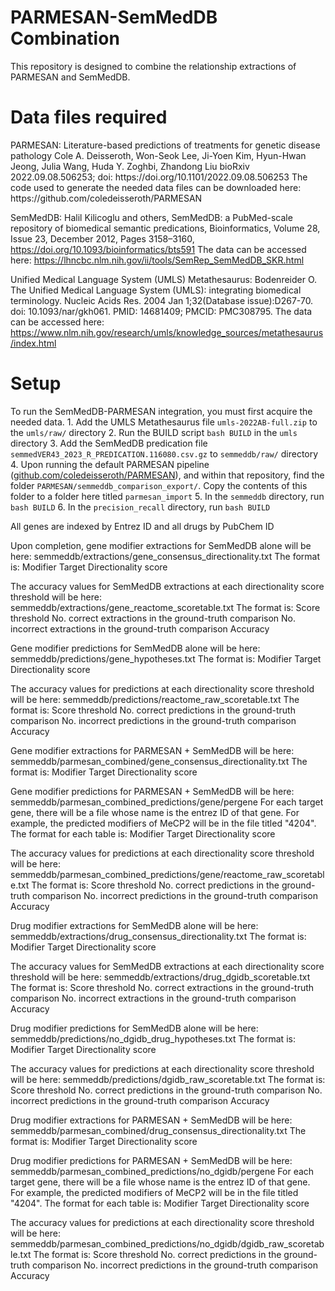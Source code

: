 <h1>PARMESAN-SemMedDB Combination</h1>
This repository is designed to combine the relationship extractions of PARMESAN and SemMedDB.

<h1>Data files required</h1>
PARMESAN:
Literature-based predictions of treatments for genetic disease pathology
Cole A. Deisseroth, Won-Seok Lee, Ji-Yoen Kim, Hyun-Hwan Jeong, Julia Wang, Huda Y. Zoghbi, Zhandong Liu
bioRxiv 2022.09.08.506253; doi: https://doi.org/10.1101/2022.09.08.506253 
The code used to generate the needed data files can be downloaded here:
https://github.com/coledeisseroth/PARMESAN

SemMedDB:
Halil Kilicoglu and others, SemMedDB: a PubMed-scale repository of biomedical semantic predications, Bioinformatics, Volume 28, Issue 23, December 2012, Pages 3158–3160, https://doi.org/10.1093/bioinformatics/bts591 
The data can be accessed here:
https://lhncbc.nlm.nih.gov/ii/tools/SemRep_SemMedDB_SKR.html

Unified Medical Language System (UMLS) Metathesaurus:
Bodenreider O. The Unified Medical Language System (UMLS): integrating biomedical terminology. Nucleic Acids Res. 2004 Jan 1;32(Database issue):D267-70. doi: 10.1093/nar/gkh061. PMID: 14681409; PMCID: PMC308795.
The data can be accessed here:
https://www.nlm.nih.gov/research/umls/knowledge_sources/metathesaurus/index.html

<h1>Setup</h1>
To run the SemMedDB-PARMESAN integration, you must first acquire the needed data.
1. Add the UMLS Metathesaurus file <code>umls-2022AB-full.zip</code> to the <code>umls/raw/</code> directory
2. Run the BUILD script <code>bash BUILD</code> in the <code>umls</code> directory
3. Add the SemMedDB predication file <code>semmedVER43_2023_R_PREDICATION.116080.csv.gz</code> to <code>semmeddb/raw/</code> directory
4. Upon running the default PARMESAN pipeline (<a href="//github.com/coledeisseroth/PARMESAN">github.com/coledeisseroth/PARMESAN</a>), and within that repository, find the folder <code>PARMESAN/semmeddb_comparison_export/</code>. Copy the contents of this folder to a folder here titled <code>parmesan_import</code>
5. In the <code>semmeddb</code> directory, run <code>bash BUILD</code>
6. In the <code>precision_recall</code> directory, run <code>bash BUILD</code>

All genes are indexed by Entrez ID and all drugs by PubChem ID

Upon completion, gene modifier extractions for SemMedDB alone will be here:
semmeddb/extractions/gene_consensus_directionality.txt
The format is:
Modifier	Target	Directionality score

The accuracy values for SemMedDB extractions at each directionality score threshold will be here:
semmeddb/extractions/gene_reactome_scoretable.txt
The format is:
Score threshold	No. correct extractions in the ground-truth comparison	No. incorrect extractions in the ground-truth comparison	Accuracy

Gene modifier predictions for SemMedDB alone will be here:
semmeddb/predictions/gene_hypotheses.txt
The format is:
Modifier        Target  Directionality score

The accuracy values for predictions at each directionality score threshold will be here:
semmeddb/predictions/reactome_raw_scoretable.txt
The format is:
Score threshold        No. correct predictions in the ground-truth comparison  No. incorrect predictions in the ground-truth comparison	Accuracy

Gene modifier extractions for PARMESAN + SemMedDB will be here:
semmeddb/parmesan_combined/gene_consensus_directionality.txt
The format is:
Modifier        Target  Directionality score

Gene modifier predictions for PARMESAN + SemMedDB will be here:
semmeddb/parmesan_combined_predictions/gene/pergene
For each target gene, there will be a file whose name is the entrez ID of that gene. For example, the predicted modifiers of MeCP2 will be in the file titled "4204".
The format for each table is:
Modifier        Target  Directionality score

The accuracy values for predictions at each directionality score threshold will be here:
semmeddb/parmesan_combined_predictions/gene/reactome_raw_scoretable.txt
The format is:
Score threshold        No. correct predictions in the ground-truth comparison  No. incorrect predictions in the ground-truth comparison Accuracy

Drug modifier extractions for SemMedDB alone will be here:
semmeddb/extractions/drug_consensus_directionality.txt
The format is:
Modifier        Target  Directionality score

The accuracy values for SemMedDB extractions at each directionality score threshold will be here:
semmeddb/extractions/drug_dgidb_scoretable.txt
The format is:
Score threshold No. correct extractions in the ground-truth comparison  No. incorrect extractions in the ground-truth comparison        Accuracy

Drug modifier predictions for SemMedDB alone will be here:
semmeddb/predictions/no_dgidb_drug_hypotheses.txt
The format is:
Modifier        Target  Directionality score

The accuracy values for predictions at each directionality score threshold will be here:
semmeddb/predictions/dgidb_raw_scoretable.txt
The format is:
Score threshold        No. correct predictions in the ground-truth comparison  No. incorrect predictions in the ground-truth comparison Accuracy

Drug modifier extractions for PARMESAN + SemMedDB will be here:
semmeddb/parmesan_combined/drug_consensus_directionality.txt
The format is:
Modifier        Target  Directionality score

Drug modifier predictions for PARMESAN + SemMedDB will be here:
semmeddb/parmesan_combined_predictions/no_dgidb/pergene
For each target gene, there will be a file whose name is the entrez ID of that gene. For example, the predicted modifiers of MeCP2 will be in the file titled "4204".
The format for each table is:
Modifier        Target  Directionality score

The accuracy values for predictions at each directionality score threshold will be here:
semmeddb/parmesan_combined_predictions/no_dgidb/dgidb_raw_scoretable.txt
The format is:
Score threshold        No. correct predictions in the ground-truth comparison  No. incorrect predictions in the ground-truth comparison Accuracy


